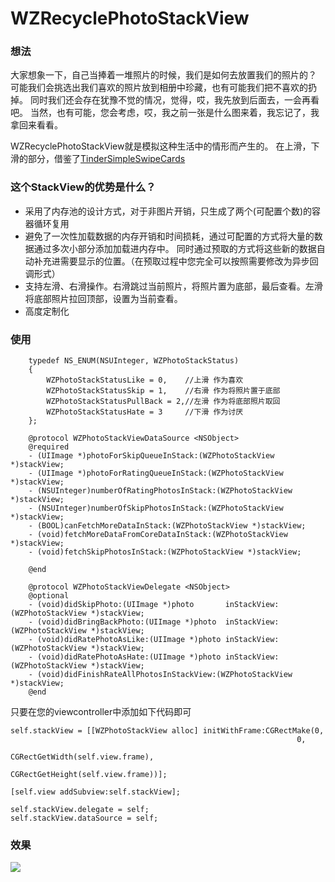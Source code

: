 WZRecyclePhotoStackView
=======================

### 想法 ###
大家想象一下，自己当捧着一堆照片的时候，我们是如何去放置我们的照片的？
可能我们会挑选出我们喜欢的照片放到相册中珍藏，也有可能我们把不喜欢的扔掉。
同时我们还会存在犹豫不觉的情况，觉得，哎，我先放到后面去，一会再看吧。
当然，也有可能，您会考虑，哎，我之前一张是什么图来着，我忘记了，我拿回来看看。

WZRecyclePhotoStackView就是模拟这种生活中的情形而产生的。
在上滑，下滑的部分，借鉴了<a href = "https://github.com/cwRichardKim/TinderSimpleSwipeCards">TinderSimpleSwipeCards</a>

### 这个StackView的优势是什么？ ###
- 采用了内存池的设计方式，对于非图片开销，只生成了两个(可配置个数)的容器循环复用
- 避免了一次性加载数据的内存开销和时间损耗，通过可配置的方式将大量的数据通过多次小部分添加加载进内存中。
同时通过预取的方式将这些新的数据自动补充进需要显示的位置。（在预取过程中您完全可以按照需要修改为异步回调形式）
- 支持左滑、右滑操作。右滑跳过当前照片，将照片置为底部，最后查看。左滑将底部照片拉回顶部，设置为当前查看。
- 高度定制化

### 使用 ###
        typedef NS_ENUM(NSUInteger, WZPhotoStackStatus)
        {
            WZPhotoStackStatusLike = 0,    //上滑 作为喜欢
            WZPhotoStackStatusSkip = 1,    //右滑 作为将照片置于底部
            WZPhotoStackStatusPullBack = 2,//左滑 作为将底部照片取回
            WZPhotoStackStatusHate = 3     //下滑 作为讨厌
        };
        
        @protocol WZPhotoStackViewDataSource <NSObject>
        @required
        - (UIImage *)photoForSkipQueueInStack:(WZPhotoStackView *)stackView;
        - (UIImage *)photoForRatingQueueInStack:(WZPhotoStackView *)stackView;
        - (NSUInteger)numberOfRatingPhotosInStack:(WZPhotoStackView *)stackView;
        - (NSUInteger)numberOfSkipPhotosInStack:(WZPhotoStackView *)stackView;
        - (BOOL)canFetchMoreDataInStack:(WZPhotoStackView *)stackView;
        - (void)fetchMoreDataFromCoreDataInStack:(WZPhotoStackView *)stackView;
        - (void)fetchSkipPhotosInStack:(WZPhotoStackView *)stackView;
        
        @end
        
        @protocol WZPhotoStackViewDelegate <NSObject>
        @optional
        - (void)didSkipPhoto:(UIImage *)photo       inStackView:(WZPhotoStackView *)stackView;
        - (void)didBringBackPhoto:(UIImage *)photo  inStackView:(WZPhotoStackView *)stackView;
        - (void)didRatePhotoAsLike:(UIImage *)photo inStackView:(WZPhotoStackView *)stackView;
        - (void)didRatePhotoAsHate:(UIImage *)photo inStackView:(WZPhotoStackView *)stackView;
        - (void)didFinishRateAllPhotosInStackView:(WZPhotoStackView *)stackView;
        @end

只要在您的viewcontroller中添加如下代码即可

    self.stackView = [[WZPhotoStackView alloc] initWithFrame:CGRectMake(0,
                                                                    0,
                                                                    CGRectGetWidth(self.view.frame),
                                                                    CGRectGetHeight(self.view.frame))];
    
    [self.view addSubview:self.stackView];
    
    self.stackView.delegate = self;
    self.stackView.dataSource = self;

### 效果 ###
<img src = "http://xuntaimage.qiniudn.com/WZPhotoStackView.gif" />

